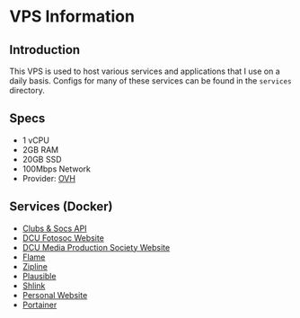 # VPS Information

## Introduction

This VPS is used to host various services and applications that I use on a daily basis. Configs for many of these services can be found in the `services` directory.

## Specs

- 1 vCPU
- 2GB RAM
- 20GB SSD
- 100Mbps Network
- Provider: [OVH](https://www.ovh.ie/)

## Services (Docker)

- [Clubs & Socs API](services/clubsandsocs-api.md)
- [DCU Fotosoc Website](services/dcufotosoc-website.md)
- [DCU Media Production Society Website](services/dcumps-website.md)
- [Flame](https://home.jakefarrell.ie/)
- [Zipline](http://i.jakefarrell.ie/)
- [Plausible](http://plausible.jakefarrell.ie/)
- [Shlink](http://shlink.jakefarrell.ie/)
- [Personal Website](http://www.jakefarrell.ie/)
- [Portainer](https://portainer.jakefarrell.ie/)